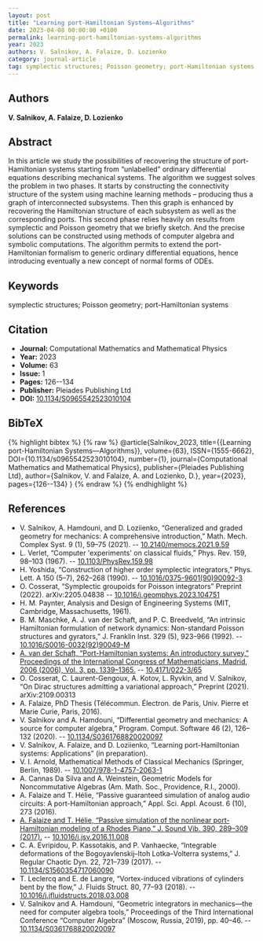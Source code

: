 ```yaml
---
layout: post
title: "Learning port-Hamiltonian Systems—Algorithms"
date: 2023-04-08 00:00:00 +0100
permalink: learning-port-hamiltonian-systems-algorithms
year: 2023
authors: V. Salnikov, A. Falaize, D. Lozienko
category: journal-article
tag: symplectic structures; Poisson geometry; port-Hamiltonian systems
---
```

 
## Authors
**V. Salnikov, A. Falaize, D. Lozienko**
 
## Abstract
 In this article we study the possibilities of recovering the structure of port-Hamiltonian systems starting from “unlabelled” ordinary differential equations describing mechanical systems. The algorithm we suggest solves the problem in two phases. It starts by constructing the connectivity structure of the system using machine learning methods – producing thus a graph of interconnected subsystems. Then this graph is enhanced by recovering the Hamiltonian structure of each subsystem as well as the corresponding ports. This second phase relies heavily on results from symplectic and Poisson geometry that we briefly sketch. And the precise solutions can be constructed using methods of computer algebra and symbolic computations. The algorithm permits to extend the port-Hamiltonian formalism to generic ordinary differential equations, hence introducing eventually a new concept of normal forms of ODEs.
 
## Keywords
symplectic structures; Poisson geometry; port-Hamiltonian systems
 
## Citation
- **Journal:** Computational Mathematics and Mathematical Physics
- **Year:** 2023
- **Volume:** 63
- **Issue:** 1
- **Pages:** 126--134
- **Publisher:** Pleiades Publishing Ltd
- **DOI:** [10.1134/S0965542523010104](https://doi.org/10.1134/S0965542523010104)
 
## BibTeX
{% highlight bibtex %}
{% raw %}
@article{Salnikov_2023,
  title={{Learning port-Hamiltonian Systems—Algorithms}},
  volume={63},
  ISSN={1555-6662},
  DOI={10.1134/s0965542523010104},
  number={1},
  journal={Computational Mathematics and Mathematical Physics},
  publisher={Pleiades Publishing Ltd},
  author={Salnikov, V. and Falaize, A. and Lozienko, D.},
  year={2023},
  pages={126--134}
}
{% endraw %}
{% endhighlight %}
 
## References
- V. Salnikov, A. Hamdouni, and D. Loziienko, “Generalized and graded geometry for mechanics: A comprehensive introduction,” Math. Mech. Complex Syst. 9 (1), 59–75 (2021). -- [10.2140/memocs.2021.9.59](https://doi.org/10.2140/memocs.2021.9.59)
- L. Verlet, “Computer 'experiments' on classical fluids,” Phys. Rev. 159, 98–103 (1967). -- [10.1103/PhysRev.159.98](https://doi.org/10.1103/PhysRev.159.98)
- H. Yoshida, “Construction of higher order symplectic integrators,” Phys. Lett. A 150 (5–7), 262–268 (1990). -- [10.1016/0375-9601(90)90092-3](https://doi.org/10.1016/0375-9601(90)90092-3)
- O. Cosserat, “Symplectic groupoids for Poisson integrators” Preprint (2022). arXiv:2205.04838 -- [10.1016/j.geomphys.2023.104751](https://doi.org/10.1016/j.geomphys.2023.104751)
- H. M. Paynter, Analysis and Design of Engineering Systems (MIT, Cambridge, Massachusetts, 1961).
- B. M. Maschke, A. J. van der Schaft, and P. C. Breedveld, “An intrinsic Hamiltonian formulation of network dynamics: Non-standard Poisson structures and gyrators,” J. Franklin Inst. 329 (5), 923–966 (1992). -- [10.1016/S0016-0032(92)90049-M](https://doi.org/10.1016/S0016-0032(92)90049-M)
- [A. van der Schaft, “Port-Hamiltonian systems: An introductory survey,” Proceedings of the International Congress of Mathematicians, Madrid, 2006 (2006), Vol. 3, pp. 1339–1365.](port-hamiltonian-systems-an-introductory-survey) -- [10.4171/022-3/65](https://doi.org/10.4171/022-3/65)
- O. Cosserat, C. Laurent-Gengoux, A. Kotov, L. Ryvkin, and V. Salnikov, “On Dirac structures admitting a variational approach,” Preprint (2021). arXiv:2109.00313
- A. Falaize, PhD Thesis (Télécommun. Électron. de Paris, Univ. Pierre et Marie Curie, Paris, 2016).
- V. Salnikov and A. Hamdouni, “Differential geometry and mechanics: A source for computer algebra,” Program. Comput. Software 46 (2), 126–132 (2020). -- [10.1134/S0361768820020097](https://doi.org/10.1134/S0361768820020097)
- V. Salnikov, A. Falaize, and D. Loziienko, “Learning port-Hamiltonian systems: Applications” (in preparation).
- V. I. Arnold, Mathematical Methods of Classical Mechanics (Springer, Berlin, 1989). -- [10.1007/978-1-4757-2063-1](https://doi.org/10.1007/978-1-4757-2063-1)
- A. Cannas Da Silva and A. Weinstein, Geometric Models for Noncommutative Algebras (Am. Math. Soc., Providence, R.I., 2000).
- A. Falaize and T. Hélie, “Passive guaranteed simulation of analog audio circuits: A port-Hamiltonian approach,” Appl. Sci. Appl. Acoust. 6 (10), 273 (2016).
- [A. Falaize and T. Hélie, “Passive simulation of the nonlinear port-Hamiltonian modeling of a Rhodes Piano,” J. Sound Vib. 390, 289–309 (2017).](passive-simulation-of-the-nonlinear-port-hamiltonian-modeling-of-a-rhodes-piano) -- [10.1016/j.jsv.2016.11.008](https://doi.org/10.1016/j.jsv.2016.11.008)
- C. A. Evripidou, P. Kassotakis, and P. Vanhaecke, “Integrable deformations of the Bogoyavlenskij–Itoh Lotka–Volterra systems,” J. Regular Chaotic Dyn. 22, 721–739 (2017). -- [10.1134/S1560354717060090](https://doi.org/10.1134/S1560354717060090)
- T. Leclercq and E. de Langre, “Vortex-induced vibrations of cylinders bent by the flow,” J. Fluids Struct. 80, 77–93 (2018). -- [10.1016/j.jfluidstructs.2018.03.008](https://doi.org/10.1016/j.jfluidstructs.2018.03.008)
- V. Salnikov and A. Hamdouni, “Geometric integrators in mechanics—the need for computer algebra tools,” Proceedings of the Third International Conference “Computer Algebra” (Moscow, Russia, 2019), pp. 40–46. -- [10.1134/S0361768820020097](https://doi.org/10.1134/S0361768820020097)

